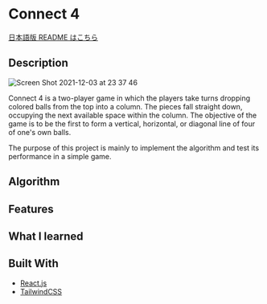 # Connect 4

[日本語版 README はこちら](https://github.com/tkwonn/computer-builder/blob/main/README-ja.md)

## Description

![Screen Shot 2021-12-03 at 23 37 46](https://user-images.githubusercontent.com/66197642/144702122-7a08068a-4d84-4951-a0ae-25f3db30ee88.png)

Connect 4 is a two-player game in which the players take turns dropping colored balls from the top into a column. The pieces fall straight down, occupying the next available space within the column. The objective of the game is to be the first to form a vertical, horizontal, or diagonal line of four of one's own balls.
  
The purpose of this project is mainly to implement the algorithm and test its performance in a simple game.

## Algorithm



## Features


## What I learned


## Built With

* [React.js](https://reactjs.org/)
* [TailwindCSS](https://tailwindui.com/)







